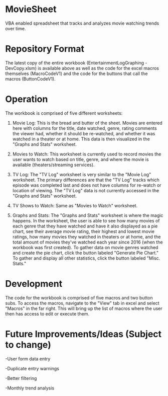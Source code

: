 # MovieSheet
VBA enabled spreadsheet that tracks and analyzes movie watching trends over time.

# Repository Format
The latest copy of the entire workbook (EntertainmentLogGraphing - DevCopy.xlsm) is available above as well as the code for the excel macros themselves (MacroCodeV1) and the code for the buttons that call the macros (ButtonCodeV1).

# Operation
The workbook is comprised of five different worksheets:
  1. Movie Log: This is the bread and butter of the sheet. Movies are entered here with columns for the title, date watched, genre, rating      comments the viewer had, whether it should be re-watched, and whether it was watched in a theater or at home. This data is then            visualized in the "Graphs and Stats" worksheet.
  
  2. Movies to Watch: This worksheet is currently used to record movies the user wants to watch based on title, genre, and where the movie      is available (theaters/streaming services).
  
  3. TV Log: The "TV Log" worksheet is very similar to the "Movie Log" worksheet. The primary differences are that the "TV Log" tracks          which episode was completed last and does not have columns for re-watch or location of viewing. The "TV Log" data is not currently        accessed in the "Graphs and Stats" worksheet.
  
  4. TV Shows to Watch: Same as "Movies to Watch" worksheet.

  5. Graphs and Stats: The "Graphs and Stats" worksheet is where the magic happens. In the worksheet, the user is able to see how many          movies of each genre that they have watched and have it also displayed as a pie chart, see their average movie rating, their highest      and lowest movie ratings, how many movies they watched in theaters or at home, and the total amount of movies they've watched each        year since 2016 (when the workbook was first created). To gather data on movie genres watched and create the pie chart, click the          button labeled "Generate Pie Chart." To gather and display all other statistics, click the button labeled "Misc. Stats."

# Development
The code for the workbook is comprised of five macros and two button subs. To access the macros, navigate to the  "View" tab in excel and select "Macros" in the far right. This will bring up the list of macros where the user then has access to edit or execute them. 


# Future Improvements/Ideas (Subject to change)
 -User form data entry
 
 -Duplicate entry warnings
 
 -Better filtering
 
 -Monthly trend analysis
 
